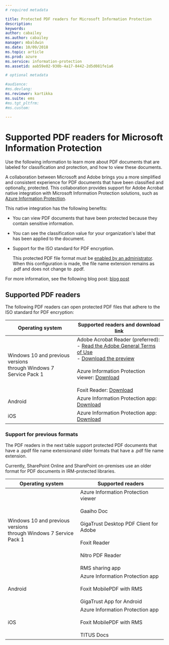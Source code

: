 ```yaml
---
# required metadata

title: Protected PDF readers for Microsoft Information Protection
description:
keywords: 
author: cabailey
ms.author: cabailey
manager: mbaldwin
ms.date: 10/09/2018
ms.topic: article
ms.prod: azure
ms.service: information-protection
ms.assetid: aab59e02-930b-4a17-8442-2d5d081fe1a6

# optional metadata

#audience:
#ms.devlang:
ms.reviewer: kartikka
ms.suite: ems
#ms.tgt_pltfrm:
#ms.custom:

---
```


# Supported PDF readers for Microsoft Information Protection

Use the following information to learn more about PDF documents that are labeled for classification and protection, and how to view these documents.

A collaboration between Microsoft and Adobe brings you a more simplified and consistent experience for PDF documents that have been classified and optionally, protected. This collaboration provides support for Adobe Acrobat native integration with Microsoft Information Protection solutions, such as [Azure Information Protection](../what-is-information-protection.md). 

This native integration has the following benefits:

- You can view PDF documents that have been protected because they contain sensitive information.

- You can see the classification value for your organization's label that has been applied to the document.

- Support for the ISO standard for PDF encryption.
    
    This protected PDF file format must be [enabled by an administrator](https://review.docs.microsoft.com/en-us/azure/information-protection/rms-client/client-admin-guide-customizations?branch=pr-en-us-2117#protect-pdf-files-by-using-the-iso-standard-for-pdf-encryption). When this configuration is made, the file name extension remains as .pdf and does not change to .ppdf.

For more information, see the following blog post: [blog post](https://aka.ms/AIPblog)

## Supported PDF readers

The following PDF readers can open protected PDF files that adhere to the ISO standard for PDF encryption:

|Operating system|Supported readers and download link|
|----------------|-----------------------------------|
|Windows 10 and previous versions<br />through Windows 7 Service Pack 1|Adobe Acrobat Reader (preferred):<br />-  [Read the Adobe General Terms of Use](https://www.adobe.com/legal/terms.html) <br />- [Download the preview](https://go.microsoft.com/fwlink/?linkid=838993) <br /><br /> Azure Information Protection viewer: [Download](https://go.microsoft.com/fwlink/?linkid=838993)<br /><br />Foxit Reader: [Download](https://go.microsoft.com/fwlink/?linkid=838993)|
|Android|Azure Information Protection app: [Download](https://go.microsoft.com/fwlink/?linkid=838993)|
|iOS|Azure Information Protection app: [Download](https://go.microsoft.com/fwlink/?linkid=838993)|

### Support for previous formats

The PDF readers in the next table support protected PDF documents that have a .ppdf file name extensionand older formats that have a .pdf file name extension.

Currently, SharePoint Online and SharePoint on-premises use an older format for PDF documents in IRM-protected libraries.


|Operating system|Supported readers|
|----------------|-----------------------------------|
|Windows 10 and previous versions<br />through Windows 7 Service Pack 1|Azure Information Protection viewer<br /><br />Gaaiho Doc<br /><br />GigaTrust Desktop PDF Client for Adobe<br /><br />Foxit Reader<br /><br />Nitro PDF Reader<br /><br />RMS sharing app|
|Android|Azure Information Protection app<br /><br />Foxit MobilePDF with RMS<br /><br />GigaTrust App for Android|
|iOS|Azure Information Protection app<br /><br />Foxit MobilePDF with RMS<br /><br />TITUS Docs|
